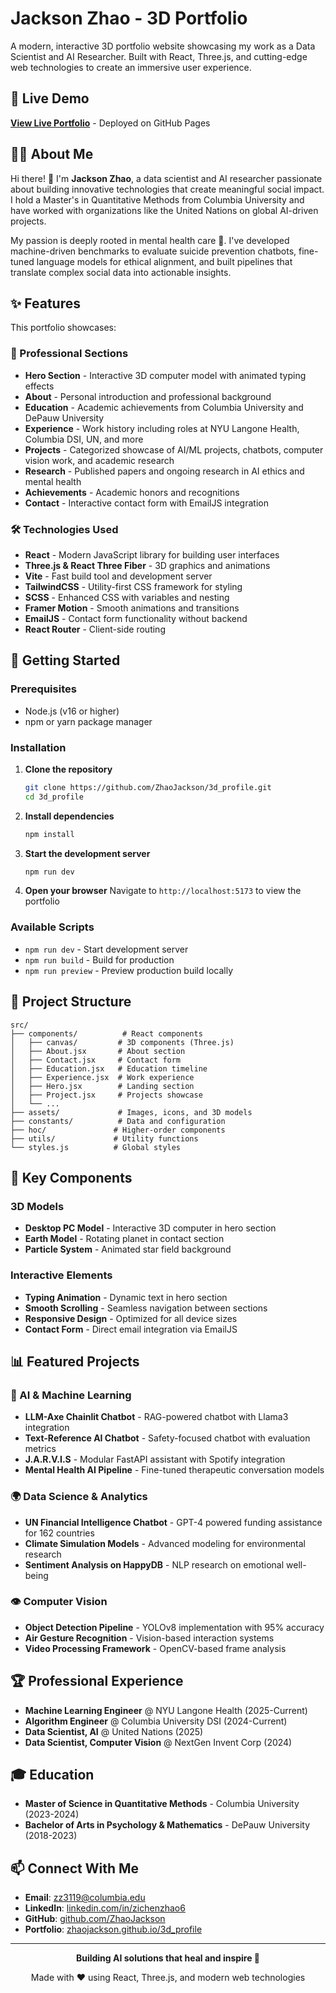 # Jackson Zhao - 3D Portfolio

A modern, interactive 3D portfolio website showcasing my work as a Data Scientist and AI Researcher. Built with React, Three.js, and cutting-edge web technologies to create an immersive user experience.

## 🚀 Live Demo
**[View Live Portfolio](https://zhaojackson.github.io/3d_profile/)** - Deployed on GitHub Pages

## 👨‍💻 About Me
Hi there! 👋 I'm **Jackson Zhao**, a data scientist and AI researcher passionate about building innovative technologies that create meaningful social impact. I hold a Master's in Quantitative Methods from Columbia University and have worked with organizations like the United Nations on global AI-driven projects.

My passion is deeply rooted in mental health care 💙. I've developed machine-driven benchmarks to evaluate suicide prevention chatbots, fine-tuned language models for ethical alignment, and built pipelines that translate complex social data into actionable insights.


## ✨ Features

This portfolio showcases:

### 🎯 Professional Sections
- **Hero Section** - Interactive 3D computer model with animated typing effects
- **About** - Personal introduction and professional background
- **Education** - Academic achievements from Columbia University and DePauw University
- **Experience** - Work history including roles at NYU Langone Health, Columbia DSI, UN, and more
- **Projects** - Categorized showcase of AI/ML projects, chatbots, computer vision work, and academic research
- **Research** - Published papers and ongoing research in AI ethics and mental health
- **Achievements** - Academic honors and recognitions
- **Contact** - Interactive contact form with EmailJS integration

### 🛠️ Technologies Used
- **React** - Modern JavaScript library for building user interfaces
- **Three.js & React Three Fiber** - 3D graphics and animations
- **Vite** - Fast build tool and development server
- **TailwindCSS** - Utility-first CSS framework for styling
- **SCSS** - Enhanced CSS with variables and nesting
- **Framer Motion** - Smooth animations and transitions
- **EmailJS** - Contact form functionality without backend
- **React Router** - Client-side routing
 
## 🚀 Getting Started

### Prerequisites
- Node.js (v16 or higher)
- npm or yarn package manager

### Installation

1. **Clone the repository**
   ```bash
   git clone https://github.com/ZhaoJackson/3d_profile.git
   cd 3d_profile
   ```

2. **Install dependencies**
   ```bash
   npm install
   ```

3. **Start the development server**
   ```bash
   npm run dev
   ```

4. **Open your browser**
   Navigate to `http://localhost:5173` to view the portfolio

### Available Scripts

- `npm run dev` - Start development server
- `npm run build` - Build for production
- `npm run preview` - Preview production build locally

## 📁 Project Structure

```
src/
├── components/          # React components
│   ├── canvas/         # 3D components (Three.js)
│   ├── About.jsx       # About section
│   ├── Contact.jsx     # Contact form
│   ├── Education.jsx   # Education timeline
│   ├── Experience.jsx  # Work experience
│   ├── Hero.jsx        # Landing section
│   ├── Project.jsx     # Projects showcase
│   └── ...
├── assets/             # Images, icons, and 3D models
├── constants/          # Data and configuration
├── hoc/               # Higher-order components
├── utils/             # Utility functions
└── styles.js          # Global styles
```

## 🎨 Key Components

### 3D Models
- **Desktop PC Model** - Interactive 3D computer in hero section
- **Earth Model** - Rotating planet in contact section
- **Particle System** - Animated star field background

### Interactive Elements
- **Typing Animation** - Dynamic text in hero section
- **Smooth Scrolling** - Seamless navigation between sections
- **Responsive Design** - Optimized for all device sizes
- **Contact Form** - Direct email integration via EmailJS
## 📊 Featured Projects

### 🤖 AI & Machine Learning
- **LLM-Axe Chainlit Chatbot** - RAG-powered chatbot with Llama3 integration
- **Text-Reference AI Chatbot** - Safety-focused chatbot with evaluation metrics
- **J.A.R.V.I.S** - Modular FastAPI assistant with Spotify integration
- **Mental Health AI Pipeline** - Fine-tuned therapeutic conversation models

### 🌍 Data Science & Analytics
- **UN Financial Intelligence Chatbot** - GPT-4 powered funding assistance for 162 countries
- **Climate Simulation Models** - Advanced modeling for environmental research
- **Sentiment Analysis on HappyDB** - NLP research on emotional well-being

### 👁️ Computer Vision
- **Object Detection Pipeline** - YOLOv8 implementation with 95% accuracy
- **Air Gesture Recognition** - Vision-based interaction systems
- **Video Processing Framework** - OpenCV-based frame analysis

## 🏆 Professional Experience

- **Machine Learning Engineer** @ NYU Langone Health (2025-Current)
- **Algorithm Engineer** @ Columbia University DSI (2024-Current)  
- **Data Scientist, AI** @ United Nations (2025)
- **Data Scientist, Computer Vision** @ NextGen Invent Corp (2024)

## 🎓 Education

- **Master of Science in Quantitative Methods** - Columbia University (2023-2024)
- **Bachelor of Arts in Psychology & Mathematics** - DePauw University (2018-2023)

## 📫 Connect With Me

- **Email**: [zz3119@columbia.edu](mailto:zz3119@columbia.edu)
- **LinkedIn**: [linkedin.com/in/zichenzhao6](https://www.linkedin.com/in/zichenzhao6/)
- **GitHub**: [github.com/ZhaoJackson](https://github.com/ZhaoJackson)
- **Portfolio**: [zhaojackson.github.io/3d_profile](https://zhaojackson.github.io/3d_profile/)

---

<div align="center">
  <p><strong>Building AI solutions that heal and inspire 🚀</strong></p>
  <p>Made with ❤️ using React, Three.js, and modern web technologies</p>
</div>
